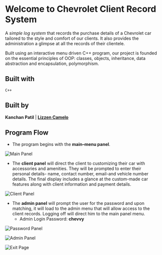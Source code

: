 # Welcome to Chevrolet Client Record System

A *simple log system* that records the purchase details of a Chevrolet car tailored to the style and comfort of our clients. It also provides the administration a glimpse at all the records of their clientele.


Built using an interactive menu driven C++ program, our project is founded on the essential principles of OOP: classes, objects, inheritance, data abstraction and encapsulation, polymorphism.

## Built with 
```C++ ```

## Built by 
**Kanchan Patil** | **[Lizzen Camelo](https://github.com/lizzencamelo)**

## Program Flow

- The program begins with the **main–menu panel**.


![Main Panel](img/mainPanel.png)



- The **client panel** will direct the client to customizing their car with accessories and amenities. They will be prompted to enter their personal details- name, contact number, email-and vehicle number details. The final display includes a glance at the custom-made car features along with client information and payment details.


![Client Panel](img/clientPanel.png)


- The **admin panel** will prompt the user for the password and upon matching, it will load to the admin menu that will allow access to the client records. Logging off will direct him to the main panel menu.
    - Admin Login Password: **chevvy**


![Password Panel](img/passwordPanel.png)

![Admin Panel](img/adminPanel.png)

![Exit Page](img/exitPage.png)
